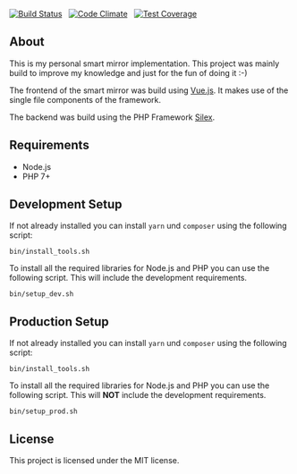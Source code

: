 [![Build Status](https://travis-ci.org/stijink/homescreen.svg?branch=master)](https://travis-ci.org/stijink/homescreen) &nbsp; [![Code Climate](https://codeclimate.com/github/stijink/homescreen/badges/gpa.svg)](https://codeclimate.com/github/stijink/homescreen) &nbsp; [![Test Coverage](https://codeclimate.com/github/stijink/homescreen/badges/coverage.svg)](https://codeclimate.com/github/stijink/homescreen/coverage)

## About

This is my personal smart mirror implementation. This project was mainly build to improve my knowledge and just for the fun of doing it :-)

The frontend of the smart mirror was build using [Vue.js](https://vuejs.org/). It makes use of the single file components of the framework.

The backend was build using the PHP Framework [Silex](https://silex.sensiolabs.org/).

## Requirements

* Node.js
* PHP 7+

## Development Setup

If not already installed you can install `yarn` und `composer` using the following script:

```
bin/install_tools.sh
```

To install all the required libraries for Node.js and PHP you can use the following script. This will include the development requirements.

```
bin/setup_dev.sh
``` 

## Production Setup

If not already installed you can install `yarn` und `composer` using the following script:

```
bin/install_tools.sh
```

To install all the required libraries for Node.js and PHP you can use the following script. This will **NOT** include the development requirements.

```
bin/setup_prod.sh
``` 

## License

This project is licensed under the MIT license.

